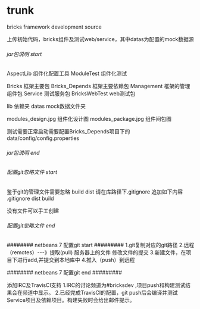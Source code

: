 trunk
=====

bricks framework development source

上传初始代码，bricks组件及测试web/service，其中datas为配置的mock数据源

###### jar包说明 start ########
AspectLib   组件化配置工具
ModuleTest  组件化测试

Bricks	框架主要包
Bricks_Depends  框架主要依赖包
Management	框架的管理组件包
Service		测试服务包
BricksWebTest	web测试包

lib	依赖夹
datas	mock数据文件夹

modules_design.jpg	组件化设计图
modules_package.jpg	组件间包图

测试需要正常启动需要配置Bricks_Depends项目下的data/config/config.properties
###### jar包说明 end ########

###### 配置git忽略文件 start ########
鉴于git的管理文件需要忽略
build
dist
请在库路径下.gitignore
追加如下内容
.gitignore
dist
build

没有文件可以手工创建
###### 配置git忽略文件 end ########


######## netbeans 7 配置git start #########
1.git复制对应的git路径
2.远程（remotes）---》提取(pull)  服务器上的文件
修改文件的提交
3.新建文件，在项目下进行add,并提交到本地库中
4.推入（push）到远程

######## netbeans 7 配置git end #########

添加IRC及TravisCI支持
1.IRC的讨论频道为#bricksdev ,项目push和构建测试结果会在频道中显示。
2.已经完成TravisCI的配置，git push后会编译并测试Service项目及依赖项目。构建失败时会给出邮件提示。

